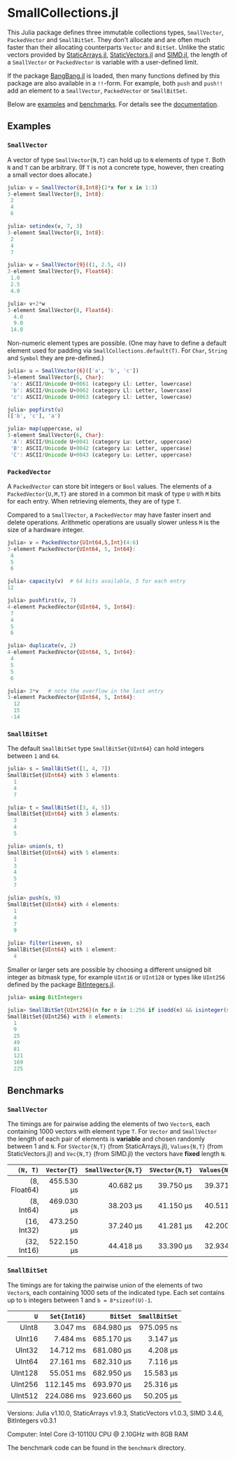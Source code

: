# SmallCollections.jl

This Julia package defines three immutable collections types, `SmallVector`,
`PackedVector` and `SmallBitSet`. They don't allocate and are often much faster
than their allocating counterparts `Vector` and `BitSet`. Unlike the static vectors
provided by [StaticArrays.jl](https://github.com/JuliaArrays/StaticArrays.jl),
[StaticVectors.jl](https://github.com/chakravala/StaticVectors.jl) and
[SIMD.jl](https://github.com/eschnett/SIMD.jl),
the length of a `SmallVector` or `PackedVector` is variable with a user-defined limit.

If the package [BangBang.jl](https://github.com/JuliaFolds2/BangBang.jl)
is loaded, then many functions defined by this package are also available
in a `!!`-form. For example, both `push` and `push!!` add an element
to a `SmallVector`, `PackedVector` or `SmallBitSet`.

Below are [examples](#examples) and [benchmarks](#benchmarks). For details see
the [documentation](https://matthias314.github.io/SmallCollections.jl/stable/).

## Examples

### `SmallVector`

A vector of type `SmallVector{N,T}` can hold up to `N` elements of type `T`.
Both `N` and `T` can be arbitrary. (If `T` is not a concrete type, however,
then creating a small vector does allocate.)
```julia
julia> v = SmallVector{8,Int8}(2*x for x in 1:3)
3-element SmallVector{8, Int8}:
 2
 4
 6

julia> setindex(v, 7, 3)
3-element SmallVector{8, Int8}:
 2
 4
 7

julia> w = SmallVector{9}((1, 2.5, 4))
3-element SmallVector{9, Float64}:
 1.0
 2.5
 4.0

julia> v+2*w
3-element SmallVector{8, Float64}:
  4.0
  9.0
 14.0
```
Non-numeric element types are possible. (One may have to define
a default element used for padding via `SmallCollections.default(T)`.
For `Char`, `String` and `Symbol` they are pre-defined.)
```julia
julia> u = SmallVector{6}(['a', 'b', 'c'])
3-element SmallVector{6, Char}:
 'a': ASCII/Unicode U+0061 (category Ll: Letter, lowercase)
 'b': ASCII/Unicode U+0062 (category Ll: Letter, lowercase)
 'c': ASCII/Unicode U+0063 (category Ll: Letter, lowercase)

julia> popfirst(u)
(['b', 'c'], 'a')

julia> map(uppercase, u)
3-element SmallVector{6, Char}:
 'A': ASCII/Unicode U+0041 (category Lu: Letter, uppercase)
 'B': ASCII/Unicode U+0042 (category Lu: Letter, uppercase)
 'C': ASCII/Unicode U+0043 (category Lu: Letter, uppercase)
```

### `PackedVector`

A `PackedVector` can store bit integers or `Bool` values.
The elements of a `PackedVector{U,M,T}` are stored in a common bit mask of type `U`
with `M` bits for each entry. When retrieving elements, they are of type `T`.

Compared to a `SmallVector`, a `PackedVector` may have faster insert and delete operations.
Arithmetic operations are usually slower unless `M` is the size of a hardware integer.
```julia
julia> v = PackedVector{UInt64,5,Int}(4:6)
3-element PackedVector{UInt64, 5, Int64}:
 4
 5
 6

julia> capacity(v)  # 64 bits available, 5 for each entry
12

julia> pushfirst(v, 7)
4-element PackedVector{UInt64, 5, Int64}:
 7
 4
 5
 6

julia> duplicate(v, 2)
4-element PackedVector{UInt64, 5, Int64}:
 4
 5
 5
 6

julia> 3*v   # note the overflow in the last entry
3-element PackedVector{UInt64, 5, Int64}:
  12
  15
 -14
```

### `SmallBitSet`

The default `SmallBitSet` type `SmallBitSet{UInt64}` can hold integers
between `1` and `64`.
```julia
julia> s = SmallBitSet([1, 4, 7])
SmallBitSet{UInt64} with 3 elements:
  1
  4
  7

julia> t = SmallBitSet([3, 4, 5])
SmallBitSet{UInt64} with 3 elements:
  3
  4
  5

julia> union(s, t)
SmallBitSet{UInt64} with 5 elements:
  1
  3
  4
  5
  7

julia> push(s, 9)
SmallBitSet{UInt64} with 4 elements:
  1
  4
  7
  9

julia> filter(iseven, s)
SmallBitSet{UInt64} with 1 element:
  4
```
Smaller or larger sets are possible by choosing a different unsigned bit integer
as bitmask type, for example `UInt16` or `UInt128` or types like `UInt256` defined
by the package [BitIntegers.jl](https://github.com/rfourquet/BitIntegers.jl).
```julia
julia> using BitIntegers

julia> SmallBitSet{UInt256}(n for n in 1:256 if isodd(n) && isinteger(sqrt(n)))
SmallBitSet{UInt256} with 8 elements:
  1
  9
  25
  49
  81
  121
  169
  225
```

## Benchmarks

### `SmallVector`

The timings are for pairwise adding the elements of two `Vector`s,
each containing 1000 vectors with element type `T`.
For `Vector` and `SmallVector` the length of each pair of elements is **variable** and
chosen randomly between 1 and `N`. For `SVector{N,T}` (from StaticArrays.jl),
`Values{N,T}` (from StaticVectors.jl) and `Vec{N,T}` (from SIMD.jl) the vectors have
**fixed** length `N`.

| `(N, T)` | `Vector{T}` | `SmallVector{N,T}` | `SVector{N,T}` | `Values{N,T}` | `Vec{N,T}` |
| ---: | ---: | ---: | ---: | ---: | ---: |
| (8, Float64) | 455.530 μs | 40.682 μs | 39.750 μs | 39.371 μs | 30.801 μs |
| (8, Int64) | 469.030 μs | 38.203 μs | 41.150 μs | 40.511 μs | 30.697 μs |
| (16, Int32) | 473.250 μs | 37.240 μs | 41.281 μs | 42.200 μs | 32.883 μs |
| (32, Int16) | 522.150 μs | 44.418 μs | 33.390 μs | 32.934 μs | 36.219 μs |

### `SmallBitSet`

The timings are for taking the pairwise union of the elements of two `Vector`s,
each containing 1000 sets of the indicated type.
Each set contains up to `b` integers between 1 and `b = 8*sizeof(U)-1`.

| `U` | `Set{Int16}` | `BitSet` | `SmallBitSet` |
| ---: | ---: | ---: | ---: |
| UInt8 | 3.047 ms | 684.980 μs | 975.095 ns |
| UInt16 | 7.484 ms | 685.170 μs | 3.147 μs |
| UInt32 | 14.712 ms | 681.080 μs | 4.208 μs |
| UInt64 | 27.161 ms | 682.310 μs | 7.116 μs |
| UInt128 | 55.051 ms | 682.950 μs | 15.583 μs |
| UInt256 | 112.145 ms | 693.970 μs | 25.316 μs |
| UInt512 | 224.086 ms | 923.660 μs | 50.205 μs |

Versions:
Julia v1.10.0,
StaticArrays v1.9.3,
StaticVectors v1.0.3,
SIMD 3.4.6,
BitIntegers v0.3.1

Computer: Intel Core i3-10110U CPU @ 2.10GHz with 8GB RAM

The benchmark code can be found in the `benchmark` directory.
